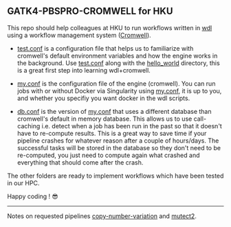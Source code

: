 ## GATK4-PBSPRO-CROMWELL for HKU 
This repo should help colleagues at HKU to run workflows written in [wdl](https://github.com/openwdl/wdl/blob/main/versions/1.0/SPEC.md) using a workflow management system ([Cromwell](https://cromwell.readthedocs.io/en/stable/)). 

- [test.conf](/test.conf) is a configuration file that helps us to familiarize with cromwell's default environment variables and how the engine works in the background. Use [test.conf](/test.conf) along with the [hello_world](/hello_world) directory, this is a great first step into learning wdl+cromwell.

- [my.conf](/my.conf) is the configuration file of the engine (cromwell). You can run jobs with or without Docker via Singularity using [my.conf](/my.conf), it is up to you, and whether you specifiy you want docker in the wdl scripts.

- [db.conf](/db.conf) is the version of [my.conf](/my.conf) that uses a different database than cromwell's default in memory database. This allows us to use call-caching i.e. detect when a job has been run in the past so that it doesn't have to re-compute results. This is a great way to save time if your pipeline crashes for whatever reason after a couple of hours/days. The successful tasks will be stored in the database so they don't need to be re-computed, you just need to compute again what crashed and everything that should come after the crash.

The other folders are ready to implement workflows which have been tested in our HPC.


Happy coding ! :sunglasses:

------------

Notes on requested pipelines [copy-number-variation](/copy-number-variation) and [mutect2](/mutect2). 